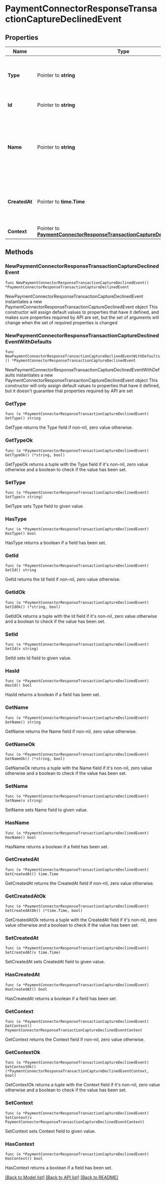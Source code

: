 # PaymentConnectorResponseTransactionCaptureDeclinedEvent

## Properties

Name | Type | Description | Notes
------------ | ------------- | ------------- | -------------
**Type** | Pointer to **string** | The type of this resource. Is always &#x60;transaction-event&#x60;. | [optional] 
**Id** | Pointer to **string** | The unique identifier for this event. | [optional] 
**Name** | Pointer to **string** | The name of this resource. Is always &#x60;payment-connector-response-transaction-capture-declined&#x60;. | [optional] 
**CreatedAt** | Pointer to **time.Time** | The date and time when this transaction was created in our system. | [optional] 
**Context** | Pointer to [**PaymentConnectorResponseTransactionCaptureDeclinedEventContext**](PaymentConnectorResponseTransactionCaptureDeclinedEventContext.md) |  | [optional] 

## Methods

### NewPaymentConnectorResponseTransactionCaptureDeclinedEvent

`func NewPaymentConnectorResponseTransactionCaptureDeclinedEvent() *PaymentConnectorResponseTransactionCaptureDeclinedEvent`

NewPaymentConnectorResponseTransactionCaptureDeclinedEvent instantiates a new PaymentConnectorResponseTransactionCaptureDeclinedEvent object
This constructor will assign default values to properties that have it defined,
and makes sure properties required by API are set, but the set of arguments
will change when the set of required properties is changed

### NewPaymentConnectorResponseTransactionCaptureDeclinedEventWithDefaults

`func NewPaymentConnectorResponseTransactionCaptureDeclinedEventWithDefaults() *PaymentConnectorResponseTransactionCaptureDeclinedEvent`

NewPaymentConnectorResponseTransactionCaptureDeclinedEventWithDefaults instantiates a new PaymentConnectorResponseTransactionCaptureDeclinedEvent object
This constructor will only assign default values to properties that have it defined,
but it doesn't guarantee that properties required by API are set

### GetType

`func (o *PaymentConnectorResponseTransactionCaptureDeclinedEvent) GetType() string`

GetType returns the Type field if non-nil, zero value otherwise.

### GetTypeOk

`func (o *PaymentConnectorResponseTransactionCaptureDeclinedEvent) GetTypeOk() (*string, bool)`

GetTypeOk returns a tuple with the Type field if it's non-nil, zero value otherwise
and a boolean to check if the value has been set.

### SetType

`func (o *PaymentConnectorResponseTransactionCaptureDeclinedEvent) SetType(v string)`

SetType sets Type field to given value.

### HasType

`func (o *PaymentConnectorResponseTransactionCaptureDeclinedEvent) HasType() bool`

HasType returns a boolean if a field has been set.

### GetId

`func (o *PaymentConnectorResponseTransactionCaptureDeclinedEvent) GetId() string`

GetId returns the Id field if non-nil, zero value otherwise.

### GetIdOk

`func (o *PaymentConnectorResponseTransactionCaptureDeclinedEvent) GetIdOk() (*string, bool)`

GetIdOk returns a tuple with the Id field if it's non-nil, zero value otherwise
and a boolean to check if the value has been set.

### SetId

`func (o *PaymentConnectorResponseTransactionCaptureDeclinedEvent) SetId(v string)`

SetId sets Id field to given value.

### HasId

`func (o *PaymentConnectorResponseTransactionCaptureDeclinedEvent) HasId() bool`

HasId returns a boolean if a field has been set.

### GetName

`func (o *PaymentConnectorResponseTransactionCaptureDeclinedEvent) GetName() string`

GetName returns the Name field if non-nil, zero value otherwise.

### GetNameOk

`func (o *PaymentConnectorResponseTransactionCaptureDeclinedEvent) GetNameOk() (*string, bool)`

GetNameOk returns a tuple with the Name field if it's non-nil, zero value otherwise
and a boolean to check if the value has been set.

### SetName

`func (o *PaymentConnectorResponseTransactionCaptureDeclinedEvent) SetName(v string)`

SetName sets Name field to given value.

### HasName

`func (o *PaymentConnectorResponseTransactionCaptureDeclinedEvent) HasName() bool`

HasName returns a boolean if a field has been set.

### GetCreatedAt

`func (o *PaymentConnectorResponseTransactionCaptureDeclinedEvent) GetCreatedAt() time.Time`

GetCreatedAt returns the CreatedAt field if non-nil, zero value otherwise.

### GetCreatedAtOk

`func (o *PaymentConnectorResponseTransactionCaptureDeclinedEvent) GetCreatedAtOk() (*time.Time, bool)`

GetCreatedAtOk returns a tuple with the CreatedAt field if it's non-nil, zero value otherwise
and a boolean to check if the value has been set.

### SetCreatedAt

`func (o *PaymentConnectorResponseTransactionCaptureDeclinedEvent) SetCreatedAt(v time.Time)`

SetCreatedAt sets CreatedAt field to given value.

### HasCreatedAt

`func (o *PaymentConnectorResponseTransactionCaptureDeclinedEvent) HasCreatedAt() bool`

HasCreatedAt returns a boolean if a field has been set.

### GetContext

`func (o *PaymentConnectorResponseTransactionCaptureDeclinedEvent) GetContext() PaymentConnectorResponseTransactionCaptureDeclinedEventContext`

GetContext returns the Context field if non-nil, zero value otherwise.

### GetContextOk

`func (o *PaymentConnectorResponseTransactionCaptureDeclinedEvent) GetContextOk() (*PaymentConnectorResponseTransactionCaptureDeclinedEventContext, bool)`

GetContextOk returns a tuple with the Context field if it's non-nil, zero value otherwise
and a boolean to check if the value has been set.

### SetContext

`func (o *PaymentConnectorResponseTransactionCaptureDeclinedEvent) SetContext(v PaymentConnectorResponseTransactionCaptureDeclinedEventContext)`

SetContext sets Context field to given value.

### HasContext

`func (o *PaymentConnectorResponseTransactionCaptureDeclinedEvent) HasContext() bool`

HasContext returns a boolean if a field has been set.


[[Back to Model list]](../README.md#documentation-for-models) [[Back to API list]](../README.md#documentation-for-api-endpoints) [[Back to README]](../README.md)


